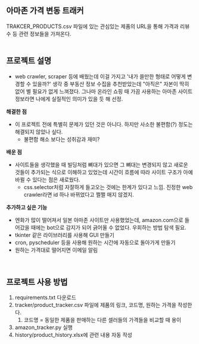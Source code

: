 ## 아마존 가격 변동 트래커
TRAKCER_PRODUCTS.csv 파일에 있는 관심있는 제품의 URL을 통해 가격과 리뷰수 등 관련 정보들을 가져온다.  
<br>

## 프로젝트 설명
- web crawler, scraper 등에 배웠는데 이걸 가지고 '내가 쓸만한 형태로 어떻게 변경할 수 있을까?' 생각 중 부동산 정보 수집을 추천받았는데 
"아직은" 자본이 딱히 없어 별 필요가 없게 느껴졌다. 그나마 온라인 쇼핑 때 가끔 사용하는 아마존 사이트 정보라면 나에게 실질적인 의미가 있을 듯
해 선정.  
 
**해결한 점**
- 이 프로젝트 전에 특별히 문제가 있던 것은 아니다. 하지만 사소한 불편함(?) 정도는 해결되지 않았나 싶다.
  - 불편함 해소 보다는 성취감과 재미?

**배운 점**
- 사이트들을 생각했을 때 빌딩처럼 뼈대가 있으면 그 뼈대는 변경되지 않고 새로운 것들이 추가되는 식으로 이해하고 있었는데 시간이 흐름에 따라
사이트 구조가 아예 바뀔 수 있다는 점은 새로웠다.
  - css.selector처럼 자잘하게 들고오는 것에는 한계가 있다고 느낌. 진정한 web crawler라면 id 하나 바뀌었다고 쩔쩔 매지 않겠지.

**추가하고 싶은 기능**
- 엔화가 많이 떨어져서 일본 아마존 사이트만 사용했었는데, amazon.com으로 들어갔을 때에는 bot으로 감지가 되어 긁어올 수 없었다. 우회하는 방법 탐색 필요.
- tkinter 같은 라이브러리를 사용해 GUI 만들기
- cron, pyscheduler 등을 사용해 원하는 시간에 자동으로 돌아가게 만들기
- 원하는 가격대로 떨어지면 이메일 알림
<br>


## 프로젝트 사용 방법
1. requirements.txt 다운로드
2. tracker/product_tracker.csv 파일에 제품의 링크, 코드명, 원하는 가격을 작성한다.
   1. 코드명 = 동일한 제품을 판매하는 다른 셀러들의 가격들을 비교할 때 용이
3. amazon_tracker.py 실행
4. history/product_history.xlsx에 관련 내용 자동 작성
